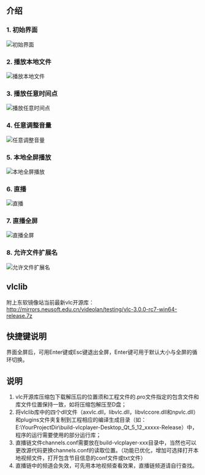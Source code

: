 ## 介绍
### 1.  初始界面
![初始界面](https://images.gitee.com/uploads/images/2020/0722/151811_098c0a0f_7615585.png "初始界面.PNG")
### 2.  播放本地文件
![播放本地文件](https://images.gitee.com/uploads/images/2020/0722/151852_6ffe47f8_7615585.png "播放本地文件.PNG")
### 3.  播放任意时间点
![播放任意时间点](https://images.gitee.com/uploads/images/2020/0722/151930_97cbd721_7615585.png "播放任意时间点.PNG")
### 4.  任意调整音量
![任意调整音量](https://images.gitee.com/uploads/images/2020/0722/151957_ab27788f_7615585.png "任意调整音量.PNG")
### 5.  本地全屏播放
![本地全屏播放](https://images.gitee.com/uploads/images/2020/0722/152015_82bb9c0b_7615585.png "本地全屏播放.PNG")
### 6.  直播
![直播](https://images.gitee.com/uploads/images/2020/0722/152030_dca00088_7615585.png "直播.PNG")
### 7.  直播全屏
![直播全屏](https://images.gitee.com/uploads/images/2020/0722/152041_52ceee9d_7615585.png "直播全屏.PNG")
### 8.  允许文件扩展名
![允许文件扩展名](https://images.gitee.com/uploads/images/2020/0918/114728_b39f5184_7615585.png "允许文件扩展名.PNG")

## vlclib
附上东软镜像站当前最新vlc开源库：http://mirrors.neusoft.edu.cn/videolan/testing/vlc-3.0.0-rc7-win64-release.7z

## 快捷键说明
界面全屏后，可用Enter键或Esc键退出全屏，Enter键可用于默认大小与全屏的循环切换。

## 说明
1. vlc开源库压缩包下载解压后的位置须和工程文件的.pro文件指定的包含文件和库文件位置保持一致，如将压缩包解压至D盘；
2. 将vlclib库中的四个dll文件（axvlc.dll，libvlc.dll，libvlccore.dll和npvlc.dll）和plugins文件夹复制到工程相应的编译生成目录（如：E:\YourProjectDir\build-vlcplayer-Desktop_Qt_5_12_xxxxx-Release）中，程序的运行需要使用的部分运行库；
3. 直播链文件channels.conf需要放在build-vlcplayer-xxx目录中，当然也可以更改源代码更换channels.conf的读取位置。（功能已优化，增加可选择打开本地视频文件，打开包含节目信息的conf文件或txt文件）
4. 直播链中的频道会失效，可先用本地视频查看效果，直播链频道请自行查找。
